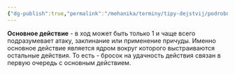 ```yaml
---
{"dg-publish":true,"permalink":"/mehanika/terminy/tipy-dejstvij/podrobnee-o-tipah-dejstvij/osnovnoe/"}
---
```


**Основное действие** - в ход может быть только 1 и чаще всего подразумевает атаку, заклинание или применение причуды. Именно основное действие является ядром вокруг которого выстраиваются остальные действия. То есть - бросок на удачность действия связан в первую очередь с основным действием.
